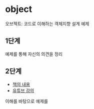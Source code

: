 # object
오브젝트: 코드로 이해하는 객체지향 설계 예제

## 1단계
예제를 통해 자신의 의견을 정리 

## 2단계 
* [책의 내용](https://wikibook.co.kr/object/)
* [유튜브 강의](https://www.youtube.com/watch?v=sWyZUzQW3IM&list=PLBNdLLaRx_rI-UsVIGeWX_iv-e8cxpLxS)

이해를 바탕으로 예제를 
